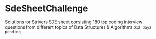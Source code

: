 # SdeSheetChallenge
Solutions for Strivers SDE sheet consisting 180 top coding interview questions from different topics of Data Structures &amp; Algorithms
``Q12 day2 pending``
